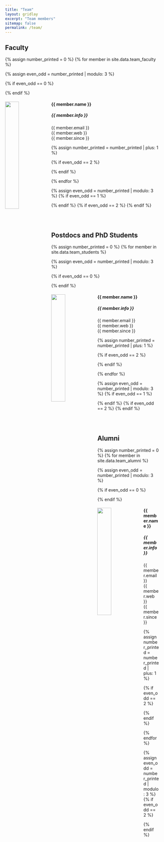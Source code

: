 ```yaml
---
title: "Team"
layout: gridlay
excerpt: "Team members"
sitemap: false
permalink: /team/
---
```


## Faculty

{% assign number_printed = 0 %}
{% for member in site.data.team_faculty %}

{% assign even_odd = number_printed | modulo: 3 %}

{% if even_odd == 0 %}
<div class="row">
{% endif %}

<div class="col-sm-4 clearfix">
  <img src="{{ site.url }}{{ site.baseurl }}/images/teampic/{{ member.photo }}" class="img-responsive" width="30%" style="float: left" />
  <h4>{{ member.name }}</h4>
  <h5><i>{{ member.info }}</i></h5>
  {{ member.email }}
  <br>{{ member.web }}
  <br>{{ member.since }}
</div>

{% assign number_printed = number_printed | plus: 1 %}

{% if even_odd == 2 %}
</div>
{% endif %}

{% endfor %}

{% assign even_odd = number_printed | modulo: 3 %}
{% if even_odd == 1 %}
</div>
{% endif %}
{% if even_odd == 2 %}
</div>
{% endif %}

<br><br>
## Postdocs and PhD Students

{% assign number_printed = 0 %}
{% for member in site.data.team_students %}

{% assign even_odd = number_printed | modulo: 3 %}

{% if even_odd == 0 %}
<div class="row">
{% endif %}

<div class="col-sm-4 clearfix">
  <img src="{{ site.url }}{{ site.baseurl }}/images/teampic/{{ member.photo }}" class="img-responsive" width="30%" style="float: left" />
  <h4>{{ member.name }}</h4>
  <h5><i>{{ member.info }}</i></h5>
  {{ member.email }}
  <br>{{ member.web }}
  <br>{{ member.since }}
</div>

{% assign number_printed = number_printed | plus: 1 %}

{% if even_odd == 2 %}
</div>
{% endif %}

{% endfor %}

{% assign even_odd = number_printed | modulo: 3 %}
{% if even_odd == 1 %}
</div>
{% endif %}
{% if even_odd == 2 %}
</div>
{% endif %}

<br><br>
## Alumni

{% assign number_printed = 0 %}
{% for member in site.data.team_alumni %}

{% assign even_odd = number_printed | modulo: 3 %}

{% if even_odd == 0 %}
<div class="row">
{% endif %}

<div class="col-sm-4 clearfix">
  <img src="{{ site.url }}{{ site.baseurl }}/images/teampic/{{ member.photo }}" class="img-responsive" width="30%" style="float: left" />
  <h4>{{ member.name }}</h4>
  <h5><i>{{ member.info }}</i></h5>
  {{ member.email }}
  <br>{{ member.web }}
  <br>{{ member.since }}
</div>

{% assign number_printed = number_printed | plus: 1 %}

{% if even_odd == 2 %}
</div>
{% endif %}

{% endfor %}

{% assign even_odd = number_printed | modulo: 3 %}
{% if even_odd == 2 %}
</div>
{% endif %}

